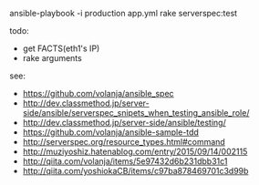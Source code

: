 ansible-playbook -i production app.yml
rake serverspec:test

todo:
* get FACTS(eth1's IP)
* rake arguments

see:
* https://github.com/volanja/ansible_spec
* http://dev.classmethod.jp/server-side/ansible/serverspec_snipets_when_testing_ansible_role/
* http://dev.classmethod.jp/server-side/ansible/testing/
* https://github.com/volanja/ansible-sample-tdd
* http://serverspec.org/resource_types.html#command
* http://muziyoshiz.hatenablog.com/entry/2015/09/14/002115
* http://qiita.com/volanja/items/5e97432d6b231dbb31c1
* http://qiita.com/yoshiokaCB/items/c97ba878469701c3d99b
